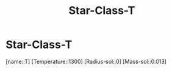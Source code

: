 ﻿---
title: "Star-Class-T"
type: StarClass
SpocWebEntityId: 28195
isDeleted: false
isReadOnly: false
confidential: public
tags:
- astro/StarClass

---

# Star-Class-T

[name::T]
[Temperature::1300]
[Radius-sol::0]
[Mass-sol::0.013]


